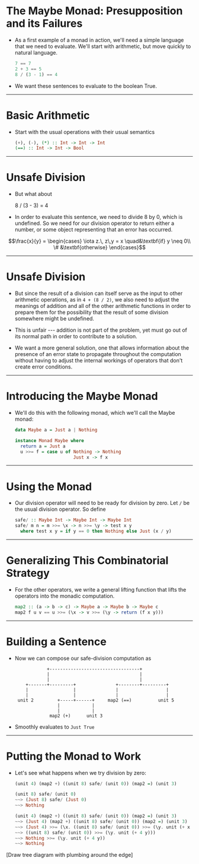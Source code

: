 # The Maybe Monad: Presupposition and its Failures

* As a first example of a monad in action, we'll need a simple language that we
  need to evaluate.  We'll start with arithmetic, but move quickly to natural
  language.

    ```haskell
    7 == 7
    2 + 3 == 5
    8 / (3 - 1) == 4
    ```

* We want these sentences to evaluate to the boolean True.


---


# Basic Arithmetic

* Start with the usual operations with their usual semantics

    ```haskell
    (+), (-), (*) :: Int -> Int -> Int
    (==) :: Int -> Int -> Bool
    ```


---


# Unsafe Division

* But what about

    8 / (3 - 3) = 4

*  In order to evaluate this sentence, we need to divide 8 by 0, which is
   undefined.  So we need for our division operator to return either a number,
   or some object representing that an error has occurred.

$$\frac{x}{y} = \begin{cases} \iota z.\, z\,y = x \quad&\textbf{if} y \neq 0\\ \# &\textbf{otherwise} \end{cases}$$


---


# Unsafe Division

* But since the result of a division can itself serve as the input to other
  arithmetic operations, as in `4 + (8 / 2)`, we also need to adjust the
  meanings of addition and all of the other arithmetic functions in order to
  prepare them for the possibility that the result of some division somewhere
  might be undefined.
 
* This is unfair --- addition is not part of the problem, yet
  must go out of its normal path in order to contribute to a solution.

* We want a more general solution, one that allows information about the
  presence of an error state to propagate throughout the computation without
  having to adjust the internal workings of operators that don't create error
  conditions.



---


# Introducing the Maybe Monad

* We'll do this with the following monad, which we'll call the Maybe monad:

    ```haskell
    data Maybe a = Just a | Nothing

    instance Monad Maybe where
      return a = Just a
      u >>= f = case u of Nothing -> Nothing
                          Just x -> f x
    ```


---


# Using the Monad

* Our division operator will need to be ready for division by zero. Let `/` be
  the usual division operator. So define 

    ```haskell
    safe/ :: Maybe Int -> Maybe Int -> Maybe Int
    safe/ m n = m >>= \x -> n >>= \y -> test x y
      where test x y = if y == 0 then Nothing else Just (x / y)
    ```

---


# Generalizing This Combinatorial Strategy

* For the other operators, we write a general lifting function that lifts the
  operators into the monadic computation.

    ```haskell
    map2 :: (a -> b -> c) -> Maybe a -> Maybe b -> Maybe c
    map2 f u v == u >>= (\x -> v >>= (\y -> return (f x y)))
    ```


---


# Building a Sentence

* Now we can compose our safe-division computation as

                  +----------------------------------+               
                  |                                  |               
                  |                                  |               
          +-------+---------+               +--------+---------+   
          |                 |               |                  |   
          |                 |               |                  |   
       unit 2         +-----+------+     map2 (==)          unit 5   
                      |            |
                      |            |
                   map2 (+)      unit 3
                                                                  

* Smoothly evaluates to `Just True`


---


# Putting the Monad to Work

* Let's see what happens when we try division by zero:

    ```haskell
    (unit 4) (map2 +) ((unit 8) safe/ (unit 0)) (map2 =) (unit 3)

    (unit 8) safe/ (unit 0)
    ~~> (Just 8) safe/ (Just 0)
    ~~> Nothing

    (unit 4) (map2 +) ((unit 8) safe/ (unit 0)) (map2 =) (unit 3)
    ~~> (Just 4) (map2 +) ((unit 8) safe/ (unit 0)) (map2 =) (unit 3)
    ~~> (Just 4) >>= (\x. ((unit 8) safe/ (unit 0)) >>= (\y. unit (+ x y)))
    ~~> ((unit 8) safe/ (unit 0)) >>= (\y. unit (+ 4 y)))
    ~~> Nothing >>= (\y. unit (+ 4 y))
    ~~> Nothing                         
    ```

[Draw tree diagram with plumbing around the edge]
